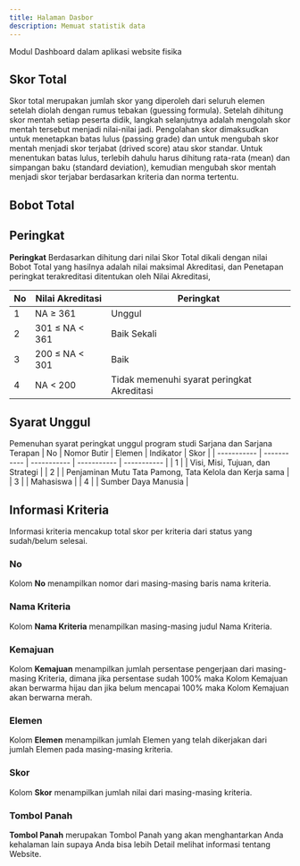 ```yaml
---
title: Halaman Dasbor
description: Memuat statistik data
---
```


Modul Dashboard dalam aplikasi website fisika

## Skor Total
Skor total merupakan jumlah skor yang diperoleh dari seluruh elemen setelah diolah dengan 
rumus tebakan (guessing formula). Setelah dihitung skor mentah setiap peserta didik, langkah 
selanjutnya adalah mengolah skor mentah tersebut menjadi nilai-nilai jadi. Pengolahan skor 
dimaksudkan untuk menetapkan batas lulus (passing grade) dan untuk mengubah skor mentah 
menjadi skor terjabat (drived score) atau skor standar. Untuk menentukan batas lulus, terlebih 
dahulu harus dihitung rata-rata (mean) dan simpangan baku (standard deviation), kemudian 
mengubah skor mentah menjadi skor terjabar berdasarkan kriteria dan norma tertentu.

## Bobot Total

## Peringkat
**Peringkat** Berdasarkan dihitung dari nilai Skor Total dikali dengan nilai Bobot Total yang hasilnya adalah nilai maksimal Akreditasi, dan Penetapan peringkat terakreditasi ditentukan oleh Nilai Akreditasi,

| No | Nilai Akreditasi | Peringkat |
| ----------- | ----------- | ----------- |
| 1 | NA ≥ 361 | Unggul |
| 2 | 301 ≤ NA < 361 | Baik Sekali |
| 3 | 200 ≤ NA < 301| Baik |
| 4 | NA < 200| Tidak memenuhi syarat peringkat Akreditasi |

## Syarat Unggul
Pemenuhan syarat peringkat unggul program studi Sarjana dan Sarjana Terapan
| No | Nomor Butir | Elemen | Indikator | Skor |
| ----------- | ----------- | ----------- | ----------- | ----------- |
| 1 | | Visi, Misi, Tujuan, dan Strategi |
| 2 | | Penjaminan Mutu Tata Pamong, Tata Kelola dan Kerja sama |
| 3 | | Mahasiswa |
| 4 | | Sumber Daya Manusia |

## Informasi Kriteria
Informasi kriteria mencakup total skor per kriteria dari status yang sudah/belum selesai. 

### No
Kolom **No** menampilkan nomor dari masing-masing baris nama kriteria.

### Nama Kriteria
Kolom **Nama Kriteria** menampilkan masing-masing judul Nama Kriteria.

### Kemajuan
Kolom **Kemajuan** menampilkan jumlah persentase pengerjaan dari masing-masing Kriteria, dimana jika persentase sudah 100% maka Kolom Kemajuan akan berwarma hijau dan jika belum mencapai 100% maka Kolom Kemajuan akan berwarna merah.

### Elemen
Kolom **Elemen** menampilkan jumlah Elemen yang telah dikerjakan dari jumlah Elemen pada masing-masing kriteria.

### Skor
Kolom **Skor** menampilkan jumlah nilai dari masing-masing kriteria.

### Tombol Panah
**Tombol Panah** merupakan Tombol Panah yang akan menghantarkan Anda kehalaman lain supaya Anda bisa lebih Detail melihat informasi tentang Website. 
